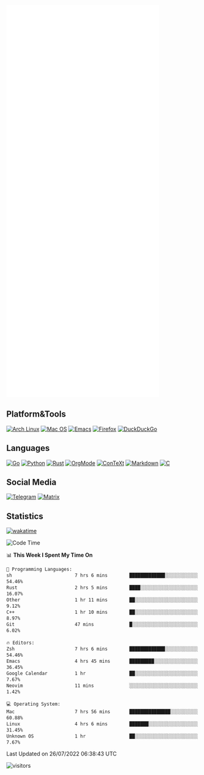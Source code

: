 ![Metrics](https://github.com/SteamedFish/SteamedFish/blob/master/github-metrics.svg)

## Platform&Tools

[![Arch Linux](https://img.shields.io/badge/ArchLinux-1793D1?logo=arch-linux&logoColor=fff&style=flat-square)](https://archlinux.org/)
[![Mac OS](https://img.shields.io/badge/MacOS-000000?style=flat-square&logo=macos&logoColor=F0F0F0)](https://www.apple.com/macos/)
[![Emacs](https://img.shields.io/badge/Emacs-%237F5AB6.svg?&style=flat-square&logo=gnu-emacs&logoColor=white)](https://www.gnu.org/software/emacs/)
[![Firefox](https://img.shields.io/badge/Firefox-FF7139?style=flat-square&logo=Firefox-Browser&logoColor=white)](https://firefox.com/)
[![DuckDuckGo](https://img.shields.io/badge/DuckDuckGo-DE5833?style=flat-square&logo=DuckDuckGo&logoColor=white)](https://duckduckgo.com/)

## Languages

[![Go](https://img.shields.io/badge/Golang-%2300ADD8.svg?style=flat-square&logo=go&logoColor=white)](https://golang.org/)
[![Python](https://img.shields.io/badge/Python-3670A0?style=flat-square&logo=python&logoColor=ffdd54)](https://www.python.org/)
[![Rust](https://img.shields.io/badge/Rust-%23000000.svg?style=flat-square&logo=rust&logoColor=white)](https://www.rust-lang.org/)
[![OrgMode](https://img.shields.io/badge/OrgMode-%23000000.svg?style=flat-square&logo=org&logoColor=white)](https://orgmode.org/)
[![ConTeXt](https://img.shields.io/badge/ConTeXt-%23008080.svg?style=flat-square&logo=latex&logoColor=white)](https://contextgarden.net/)
[![Markdown](https://img.shields.io/badge/MarkDown-%23000000.svg?style=flat-square&logo=markdown&logoColor=white)](https://daringfireball.net/projects/markdown/)
[![C](https://img.shields.io/badge/C-%2300599C.svg?style=flat-square&logo=c&logoColor=white)](https://www.iso.org/standard/74528.html)

## Social Media
[![Telegram](https://img.shields.io/badge/SteamedFish-2CA5E0?style=social&logo=telegram&logoColor=white)](https://t.me/SteamedFish)
[![Matrix](https://img.shields.io/badge/SteamedFish-2CA5E0?style=social&logo=matrix&logoColor=black)](https://matrix.to/#/@i:steamedfish.org)

## Statistics
[![wakatime](https://wakatime.com/badge/user/168280d6-fcf2-4b4f-ad3a-dc4612f35b38.svg)](https://wakatime.com/@168280d6-fcf2-4b4f-ad3a-dc4612f35b38)

<!--START_SECTION:waka-->
![Code Time](http://img.shields.io/badge/Code%20Time-1%2C935%20hrs%2044%20mins-blue)

📊 **This Week I Spent My Time On** 

```text
💬 Programming Languages: 
sh                       7 hrs 6 mins        █████████████░░░░░░░░░░░░   54.46% 
Rust                     2 hrs 5 mins        ████░░░░░░░░░░░░░░░░░░░░░   16.07% 
Other                    1 hr 11 mins        ██░░░░░░░░░░░░░░░░░░░░░░░   9.12% 
C++                      1 hr 10 mins        ██░░░░░░░░░░░░░░░░░░░░░░░   8.97% 
Git                      47 mins             █░░░░░░░░░░░░░░░░░░░░░░░░   6.02%

🔥 Editors: 
Zsh                      7 hrs 6 mins        █████████████░░░░░░░░░░░░   54.46% 
Emacs                    4 hrs 45 mins       █████████░░░░░░░░░░░░░░░░   36.45% 
Google Calendar          1 hr                ██░░░░░░░░░░░░░░░░░░░░░░░   7.67% 
Neovim                   11 mins             ░░░░░░░░░░░░░░░░░░░░░░░░░   1.42%

💻 Operating System: 
Mac                      7 hrs 56 mins       ███████████████░░░░░░░░░░   60.88% 
Linux                    4 hrs 6 mins        ███████░░░░░░░░░░░░░░░░░░   31.45% 
Unknown OS               1 hr                ██░░░░░░░░░░░░░░░░░░░░░░░   7.67%

```


 Last Updated on 26/07/2022 06:38:43 UTC
<!--END_SECTION:waka-->

![visitors](https://visitor-badge.laobi.icu/badge?page_id=SteamedFish.SteamedFish)

